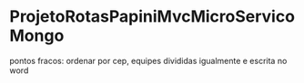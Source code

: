 # ProjetoRotasPapiniMvcMicroServicoMongo

pontos fracos: ordenar por cep, equipes divididas igualmente e escrita no word
